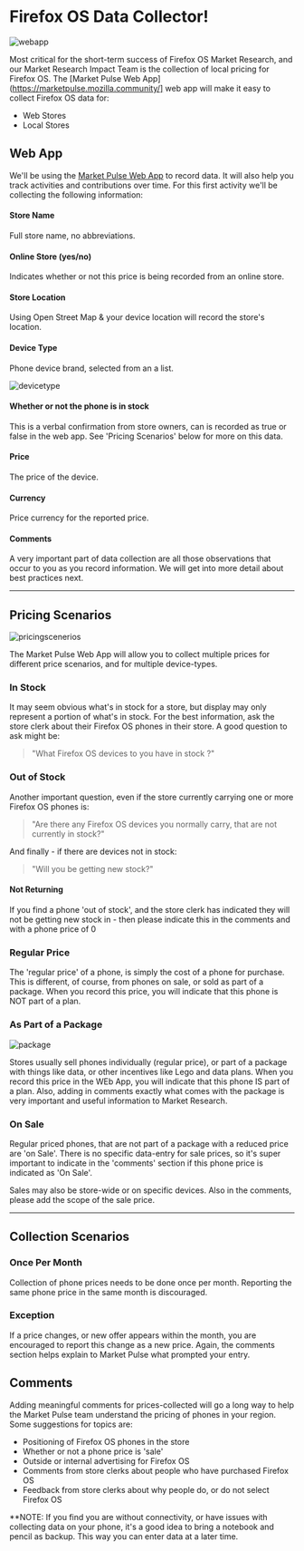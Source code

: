 
# Firefox OS Data Collector!

![webapp](http://tiptoes.ca/wp-content/uploads/2015/02/2015-02-28_1308.png)

Most critical for the short-term success of Firefox OS Market Research, and our Market Research Impact Team is the collection of local pricing for Firefox OS. The [Market Pulse Web App](https://marketpulse.mozilla.community/] web app will make it easy to collect Firefox OS data for:

* Web Stores
* Local Stores

## Web App

We'll be using the [Market Pulse Web App](https://marketpulse.mozilla.community) to record data. It will also help you track activities and contributions over time.  For this first activity we'll be collecting the following information:

#### Store Name
Full store name, no abbreviations.

#### Online Store (yes/no)
Indicates whether or not this price is being recorded from an online store.  

#### Store Location
Using Open Street Map & your device location will record the store's location.

#### Device Type
Phone device brand, selected from an a list.

![devicetype](http://tiptoes.ca/wp-content/uploads/2015/03/2015-03-01_0941.png)


#### Whether or not the phone is in stock

This is a verbal confirmation from store owners, can is recorded as true or false in the web app.  See 'Pricing Scenarios' below for more on this data.

#### Price 
The price of the device.

#### Currency
Price currency for the reported price.

#### Comments
A very important part of data collection are all those observations that occur to you as you record information. We will get into more detail about best practices next.

---


## Pricing Scenarios

![pricingscenerios](http://tiptoes.ca/wp-content/uploads/2015/02/sale-tags1.png)

The Market Pulse Web App will allow you to collect multiple prices for different price scenarios, and for multiple device-types.  

### In Stock

It may seem obvious what's in stock for a store, but display may only represent a portion of what's in stock. 
For the best information, ask the store clerk about their Firefox OS phones in their store. A good question to ask might be:

> "What Firefox OS devices to you have in stock ?"

### Out of Stock

Another important question, even if the store currently carrying one or more Firefox OS phones is:

> "Are there any Firefox OS devices you normally carry, that are not currently in stock?"

And finally  - if there are devices not in stock:

> "Will you be getting new stock?"

#### Not Returning

If you find a phone 'out of stock', and the store clerk has indicated they will not be getting new stock in - then please indicate this in the comments and with a phone price of 0

### Regular Price

The 'regular price' of a phone, is simply the cost of a phone for purchase. This is different, of course, from phones on sale, or sold as part of a package.  When you record this price, you will indicate that this phone is NOT part of a plan.

### As Part of a Package

![package](http://tiptoes.ca/wp-content/uploads/2015/03/2015-03-01_1751.png)

Stores usually sell phones individually (regular price), or part of a package with things like data, or other incentives like Lego and data plans.  When you record this price in the WEb App, you will indicate that this phone IS part of a plan.   Also, adding in comments exactly what comes with the package is very important and useful information to Market Research.

### On Sale

Regular priced phones, that are not part of a package with a reduced price are 'on Sale'.  There is no specific data-entry for sale prices, so it's super important to indicate in the 'comments' section if this phone price is indicated as 'On Sale'.  

Sales may also be store-wide or on specific devices.  Also in the comments, please add the scope of the sale price.

---


## Collection Scenarios

### Once Per Month

Collection of phone prices needs to be done once per month.  Reporting the same phone price in the same month is discouraged.  

### Exception

If a price changes, or new offer appears within the month, you are encouraged to report this change as a new price. Again, the comments section helps explain to Market Pulse what prompted your entry.

## Comments

Adding meaningful comments for prices-collected will go a long way to help the Market Pulse team understand the pricing of phones in your region.   Some suggestions for topics are:

* Positioning of Firefox OS phones in the store
* Whether or not a phone price is 'sale'
* Outside or internal advertising for Firefox OS
* Comments from store clerks about people who have purchased Firefox OS
* Feedback from store clerks about why people do, or do not select Firefox OS

**NOTE: If you find you are without connectivity, or have issues with collecting data on your phone, it's a good idea to bring a notebook and pencil as backup.  This way you can enter data at a later time. 


